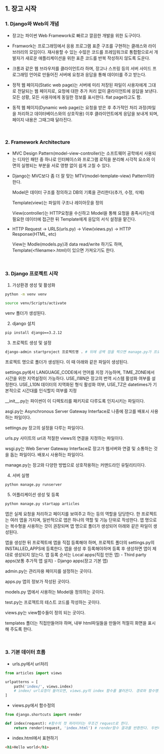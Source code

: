 ## 1. 장고 시작

### 1. Django와 Web의 개념

- 장고는 파이썬 Web Framework로 빠르고 깔끔한 개발을 위한 도구이다.
- Framwork는 프로그래밍에서 응용 프로그램 표준 구조를 구현하는 클래스와 라이브러리의 모임이다. 재사용할 수 있는 수많은 코드를 프레임워크로 통합함으로서 개발자가 새로운 애플리케이션을 위한 표준 코드를 반복 작성하지 않도록 도운다.



- 크롬과 같은 웹 브라우저를 클라이언트라 하며, 장고나 스프링 등의 서버 사이드 프로그래밍 언어로 만들어진 서버에 요청과 응답을 통해 데이터를 주고 받는다.
- 정적 웹 페이지(Static web page)는 서버에 미리 저장된 파일이 사용자에게 그대로 전달되는 웹 페이지로, 요청에 대한 추가 처리 없이 클라이언트에 응답을 보낸다. 모든 상황, 모든 사용자에게 동일한 정보를 표시한다. flat page라고도 함.
- 동적 웹 페이지(Dynamic web page)는 요청을 받은 후 추가적인 처리 과정(파일을 처리하고 데이터베이스와의 상호작용) 이후 클라이언트에게 응답을 보내게 되며, 페이지 내용은 그때그때 달라진다.

<br>

### 2. Framework Architecture

- MVC Design Pattern(model-view-controller)는 소프트웨어 공학에서 사용되는 디자인 패턴 중 하나로 인터페이스와 프로그램 로직을 분리해 시각적 요소와 이면의 실행되는 부분을 서로 영향 없이 쉽게 고칠 수 있다.

- Django는 MVC보다 좀 더 잘 맞는 MTV(model-template-view) Pattern이라 한다.

  Model은 데이터 구조를 정의하고 DB의 기록을 관리한다(추가, 수정, 삭제)

  Template(view)는 파일의 구조나 레이아웃을 정의

  View(controller)는 HTTP요청을 수신하고 Model을 통해 요청을 충족시키는데 필요한 데이터에 접근한 뒤 Template에게 응답의 서식 설정을 맡긴다.



- HTTP Request -> URLS(urls.py) -> View(views.py) -> HTTP Response(HTML, etc)

  View는 Modle(models.py)과 data read/write 하기도 하며, Template(<filename\>.html)이 있으면 가져오기도 한다.

<br>

### 3. Django 프로젝트 시작

1. 가상환경 생성 및 활성화

```bash
python -m venv venv

source venv/Scripts/activate
```

venv 폴더가 생성된다.



2. django 설치

```bash
pip install django==3.2.12
```



3. 프로젝트 생성 및 설정

```bash
django-admin startproject 프로젝트명 . # 뒤에 공백 점을 찍으면 manage.py가 프로젝트 밖에 설치된다.
```



프로젝트 명으로 폴더가 생성된다. 이 때 아래와 같은 파일이 생성된다.

settings.py에서 LANGUAGE_CODE에서 언어를 지정 가능하며, TIME_ZONE에서 시간을 위한 지역설정이 가능하다. USE_I18N은 장고의 번역 시스템 활성화 여부를 설정한다. USE_L10N 데이터의 지역화된 형식 활성화 여부, USE_TZ은 datetimes가 기본적으로 시간대를 인식할지 여부를 지정



\_\_init_\_.py는 파이썬이 이 디렉토리를 패키지로 다루도록 인지시키는 파일이다.

asgi.py는 Asynchronous Server Gateway Interface로 나중에 장고를 배포시 사용하는 파일이다.

settings.py 장고의 설정을 다루는 파일이다.

urls.py 사이트의 url과 적절한 views의 연결을 지정하는 파일이다.

wsgi.py는 Web Server Gateway Interface로 장고가 웹서버와 연결 및 소통하는 것을 돕는 파일이다. 배포시 사용하는 파일이다.

manage.py는 장고와 다양한 방법으로 상호작용하는 커맨드라인 유틸리티이다.



4. 서버 실행

```bash
python manage.py runserver
```



5. 어플리케이션 생성 및 등록

```bash
python manage.py startapp articles
```



앱은 실제 요청을 처리하고 페이지를 보여주고 하는 등의 역할을 담당한다. 한 프로젝트는 여러 앱을 가지며, 일반적으로 앱은 하나의 역할 및 기능 단위로 작성한다. 앱 명으로는 복수형을 사용하는 것이 권장되며 앱 명으로 폴더가 생성되어 아래와 같은 파일이 생성된다.

앱을 생성한 뒤 프로젝트에 앱을 직접 등록해야 하며, 프로젝트 폴더의 settings.py의 INSTALLED_APPS에 등록한다. 앱을 생성 후 등록해야하며 등록 후 생성하면 앱이 제대로 생성되지 않는다. 앱 등록 순서는 Local apps(직접 만든 앱) - Third party apps(보통 추가적 앱 설치) - Django apps(장고 기본 앱)



admin.py는 관리자용 페이지를 설정하는 곳이다.

apps.py 앱의 정보가 작성된 곳이다.

models.py 앱에서 사용하는 Model을 정의하는 곳이다.

test.py는 프로젝트의 테스트 코드를 작성하는 곳이다.

views.py는 view함수들이 정의 되는 곳이다.

templates 폴더는 직접만들어야 하며, 내부 html파일들을 만들어 적절히 화면을 표시해 주도록 한다.

<br>

### 3. 기본 데이터 흐름

- urls.py에서 url처리

```python
from articles import views

urlpatterns = [
    path('index/', views.index)
    # index/ url요청이 들어오면, views.py의 index 함수를 불러온다. 경로와 함수명을 꼭 맞출 필요는 없다.
]
```

- views.py에서 함수정의

```python
from django.shortcuts import render

def index(request): #함수의 첫 파라미터는 무조건 request로 한다.
    return render(request, 'index.html') # render함수 결과를 반환한다. 두번째 파라미터로 템플릿을 											적는다.
```

- index.html에서 표현하기

```html
<h1>Hello world</h1>
```

